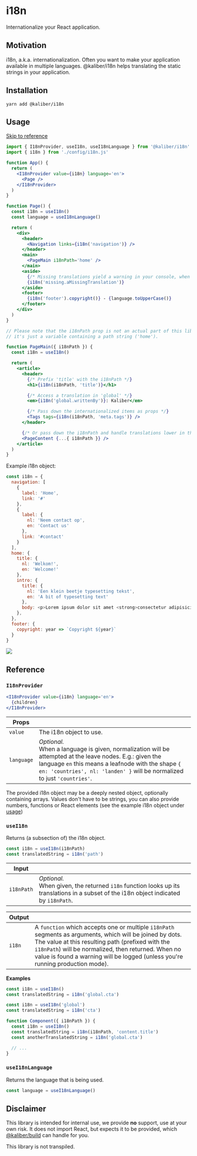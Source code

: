 # i18n

Internationalize your React application.

## Motivation
i18n, a.k.a. internationalization. Often you want to make your application available in multiple languages. @kaliber/i18n helps translating the static strings in your application.

## Installation

```
yarn add @kaliber/i18n
```

## Usage

[Skip to reference](#reference)

```jsx
import { I18nProvider, useI18n, useI18nLanguage } from '@kaliber/i18n'
import { i18n } from './config/i18n.js'

function App() {
  return (
    <I18nProvider value={i18n} language='en'>
      <Page />
    </I18nProvider>
  )
}

function Page() {
  const i18n = useI18n()
  const language = useI18nLanguage()

  return (
    <div>
      <header>
        <Navigation links={i18n('navigation')} />
      </header>
      <main>
        <PageMain i18nPath='home' />
      </main>
      <aside>
        {/* Missing translations yield a warning in your console, when not in production mode */}
        {i18n('missing.aMissingTranslation')}
      </aside>
      <footer>
        {i18n('footer').copyright()} - {language.toUpperCase()}
      </footer>
    </div>
  )
}

// Please note that the i18nPath prop is not an actual part of this library,
// it's just a variable containing a path string ('home').

function PageMain({ i18nPath }) {
  const i18n = useI18n()

  return (
    <article>
      <header>
        {/* Prefix 'title' with the i18nPath */}
        <h1>{i18n(i18nPath, 'title')}</h1>

        {/* Access a translation in 'global' */}
        <em>{i18n('global.writtenBy')}: Kaliber</em>

        {/* Pass down the internationalized items as props */}
        <Tags tags={i18n(i18nPath, 'meta.tags')} />
      </header>

      {/* Or pass down the i18nPath and handle translations lower in the tree */}
      <PageContent {...{ i18nPath }} />
    </article>
  )
}
```

Example i18n object:
```js
const i18n = {
  navigation: [
    {
      label: 'Home',
      link: '#'
    },
    {
      label: {
        nl: 'Neem contact op',
        en: 'Contact us'
      },
      link: '#contact'
    }
  ],
  home: {
    title: {
      nl: 'Welkom!',
      en: 'Welcome!'
    },
    intro: {
      title: {
        nl: 'Een klein beetje typesetting tekst',
        en: 'A bit of typesetting text'
      },
      body: <p>Lorem ipsum dolor sit amet <strong>consectetur adipisicing elit</strong>.</p>,
    },
  },
  footer: {
    copyright: year => `Copyright ${year}`
  }
}
```

![](https://media.giphy.com/media/OBP5KeYczcxxK/giphy.gif)

## Reference

### `I18nProvider`

```jsx
<I18nProvider value={i18n} language='en'>
  {children}
</I18nProvider>
```

| Props          |                                                                               |
|----------------|-------------------------------------------------------------------------------|
| `value`        | The i18n object to use. |
| `language`     | _Optional._ <br />When a language is given, normalization will be attempted at the leave nodes. E.g.: given the language `en` this means a leafnode with the shape `{ en: 'countries', nl: 'landen' }` will be normalized to just `'countries'`. |

The provided i18n object may be a deeply nested object, optionally containing arrays. Values don't have to be strings, you can also provide numbers, functions or React elements (see the example i18n object under [usage](#usage))

### `useI18n`

Returns (a subsection of) the i18n object.

```js
const i18n = useI18n(i18nPath) 
const translatedString = i18n('path')
```

| Input          |                                                                               |
|----------------|-------------------------------------------------------------------------------|
| `i18nPath`         | _Optional._ <br />When given, the returned `i18n` function looks up its translations in a subset of the i18n object indicated by `i18nPath`. |

| Output         |                                                                               |
|----------------|-------------------------------------------------------------------------------|
| `i18n`         | A `function` which accepts one or multiple `i18nPath` segments as arguments, which will be joined by dots. The value at this resulting path (prefixed with the `i18nPath`) will be normalized, then returned. When no value is found a warning will be logged (unless you're running production mode). |

**Examples**
```js
const i18n = useI18n()
const translatedString = i18n('global.cta')
```
```js
const i18n = useI18n('global')
const translatedString = i18n('cta')
```
```js
function Component({ i18nPath }) {
  const i18n = useI18n()
  const translatedString = i18n(i18nPath, 'content.title')
  const anotherTranslatedString = i18n('global.cta')

  // ...
}
```

### `useI18nLanguage`

Returns the language that is being used.

```js
const language = useI18nLanguage() 
```

## Disclaimer
This library is intended for internal use, we provide __no__ support, use at your own risk. It does not import React, but expects it to be provided, which [@kaliber/build](https://kaliberjs.github.io/build/) can handle for you.

This library is not transpiled.